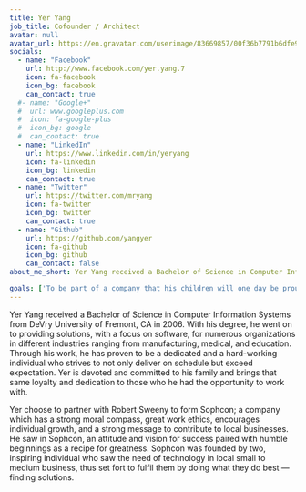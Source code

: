 ```yaml
---
title: Yer Yang
job_title: Cofounder / Architect
avatar: null
avatar_url: https://en.gravatar.com/userimage/83669857/00f36b7791b6dfe98978307db18735f7.png?size=400
socials:
  - name: "Facebook"
    url: http://www.facebook.com/yer.yang.7
    icon: fa-facebook
    icon_bg: facebook
    can_contact: true
  #- name: "Google+"
  #  url: www.googleplus.com
  #  icon: fa-google-plus
  #  icon_bg: google
  #  can_contact: true
  - name: "LinkedIn"
    url: https://www.linkedin.com/in/yeryang
    icon: fa-linkedin
    icon_bg: linkedin
    can_contact: true
  - name: "Twitter"
    url: https://twitter.com/mryang
    icon: fa-twitter
    icon_bg: twitter
    can_contact: true
  - name: "Github"
    url: https://github.com/yangyer
    icon: fa-github
    icon_bg: github
    can_contact: false
about_me_short: Yer Yang received a Bachelor of Science in Computer Information Systems from DeVry University of Fremont, CA in 2006. With his degree, Yer went on to providing solutions, with a focus on software, for numerous organizations in different industries ranging from manufacturing, medical, and education. Through his work, he has proven to be a dedicated and a hard-working individual who strives to not only deliver on schedule but exceed expectation.  Yer is devoted and committed to his family and brings that same loyalty and dedication to those who he had the opportunity to work with.

goals: ['To be part of a company that his children will one day be proud of', 'To be known not only as someone who provided an exceptional solution to a business need but to have provided the enjoyable experience while doing so', 'To enjoy what he does and who he works with each and every day.']
---
```

Yer Yang received a Bachelor of Science in Computer Information Systems from DeVry University of Fremont, CA in 2006. With his degree, he went on to providing solutions, with a focus on software, for numerous organizations in different industries ranging from manufacturing, medical, and education. Through his work, he has proven to be a dedicated and a hard-working individual who strives to not only deliver on schedule but exceed expectation.  Yer is devoted and committed to his family and brings that same loyalty and dedication to those who he had the opportunity to work with.

Yer choose to partner with Robert Sweeny to form Sophcon; a company which has a strong moral compass, great work ethics, encourages individual growth, and a strong message to contribute to local businesses. He saw in Sophcon, an attitude and vision for success paired with humble beginnings as a recipe for greatness. Sophcon was founded by two, inspiring individual who saw the need of technology in local small to medium business, thus set fort to fulfil them by doing what they do best — finding solutions.
